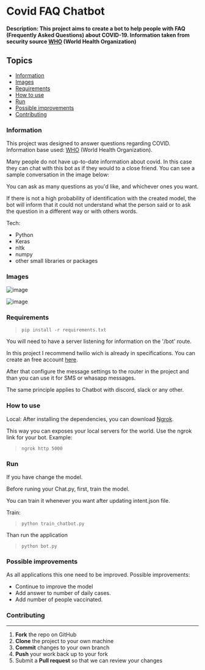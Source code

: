 # Covid FAQ Chatbot
#### Description: This project aims to create a bot to help people with FAQ (Frequently Asked Questions) about COVID-19. Information taken from security source [WHO](https://www.who.int/) (World Health Organization)
  
## Topics
* [Information](#information)
* [Images](#images)
* [Requirements](#requirements)
* [How to use](#how-to-use)
* [Run](#run)
* [Possible improvements](#possible-improvements)
* [Contributing](#contributing)


### Information
This project was designed to answer questions regarding COVID.
Information base used: [WHO](https://www.who.int/) (World Health Organization).

Many people do not have up-to-date information about covid. In this case they can chat with this bot as if they would to a close friend.
You can see a sample conversation in the image below:

You can ask as many questions as you'd like, and whichever ones you want.

If there is not a high probability of identification with the created model, the bot will inform that it could not understand what the person said or to ask the question in a different way or with others words.

Tech: 

- Python
- Keras
- nltk
- numpy
- other small libraries or packages

### Images

![image](https://user-images.githubusercontent.com/18306550/123686425-b3750380-d847-11eb-87eb-e2d45ada5f0e.png)

![image](https://user-images.githubusercontent.com/18306550/123693442-f8049d00-d84f-11eb-8ac8-511b36bdbaa3.png)



### Requirements
>```
>pip install -r requirements.txt
>```

You will need to have a server listening for information on the '/bot' route.

In this project I recommend twilio wich is already in specifications. You can create an free account [here](https://www.twilio.com/).

After that configure the message settings to the router in the project and than you can use it for SMS or whasapp messages.

The same principle applies to Chatbot with discord, slack or any other.
  
### How to use
  
Local: After installing the dependencies, you can download [Ngrok](https://ngrok.com/download). 

This way you can exposes your local servers for the world. Use the ngrok link for your bot.
Example:
>```
>ngrok http 5000
>```

  
### Run

If you have change the model. 

Before runing your Chat.py, first, train the model. 

You can train it whenever you want after updating intent.json file.

Train:
>```
>python train_chatbot.py
>```

Than run the application 
>```
>python bot.py
>```

### Possible improvements

As all applications this one need to be improved. Possible improvements:

- Continue to improve the model
- Add answer to number of daily cases.
- Add number of people vaccinated.
  
### Contributing
------------

 1. **Fork** the repo on GitHub
 2. **Clone** the project to your own machine
 3. **Commit** changes to your own branch
 4. **Push** your work back up to your fork
 5. Submit a **Pull request** so that we can review your changes
